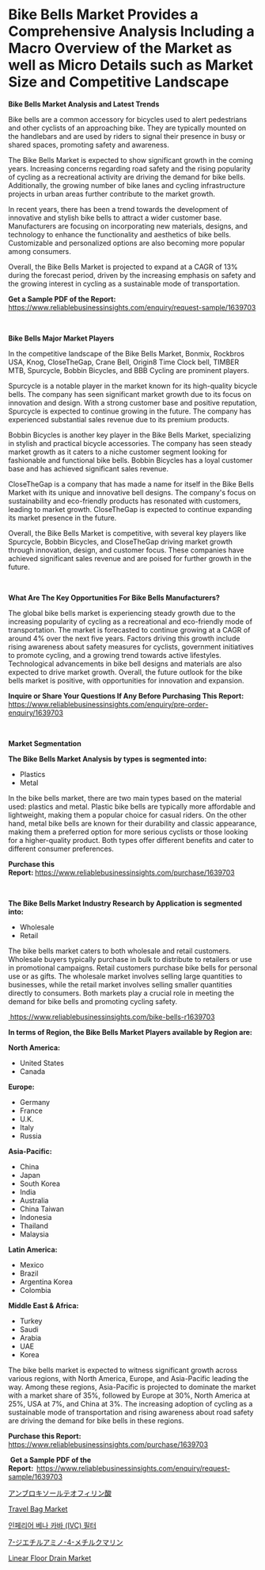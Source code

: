 <p><h1>Bike Bells Market Provides a Comprehensive Analysis Including a Macro Overview of the Market as well as Micro Details such as Market Size and Competitive Landscape</h1></p><p><strong>Bike Bells Market Analysis and Latest Trends</strong></p>
<p><p>Bike bells are a common accessory for bicycles used to alert pedestrians and other cyclists of an approaching bike. They are typically mounted on the handlebars and are used by riders to signal their presence in busy or shared spaces, promoting safety and awareness.</p><p>The Bike Bells Market is expected to show significant growth in the coming years. Increasing concerns regarding road safety and the rising popularity of cycling as a recreational activity are driving the demand for bike bells. Additionally, the growing number of bike lanes and cycling infrastructure projects in urban areas further contribute to the market growth.</p><p>In recent years, there has been a trend towards the development of innovative and stylish bike bells to attract a wider customer base. Manufacturers are focusing on incorporating new materials, designs, and technology to enhance the functionality and aesthetics of bike bells. Customizable and personalized options are also becoming more popular among consumers.</p><p>Overall, the Bike Bells Market is projected to expand at a CAGR of 13% during the forecast period, driven by the increasing emphasis on safety and the growing interest in cycling as a sustainable mode of transportation.</p></p>
<p><strong>Get a Sample PDF of the Report:&nbsp;</strong> <a href="https://www.reliablebusinessinsights.com/enquiry/request-sample/1639703">https://www.reliablebusinessinsights.com/enquiry/request-sample/1639703</a></p>
<p>&nbsp;</p>
<p><strong>Bike Bells Major Market Players</strong></p>
<p><p>In the competitive landscape of the Bike Bells Market, Bonmix, Rockbros USA, Knog, CloseTheGap, Crane Bell, Origin8 Time Clock bell, TIMBER MTB, Spurcycle, Bobbin Bicycles, and BBB Cycling are prominent players. </p><p>Spurcycle is a notable player in the market known for its high-quality bicycle bells. The company has seen significant market growth due to its focus on innovation and design. With a strong customer base and positive reputation, Spurcycle is expected to continue growing in the future. The company has experienced substantial sales revenue due to its premium products.</p><p>Bobbin Bicycles is another key player in the Bike Bells Market, specializing in stylish and practical bicycle accessories. The company has seen steady market growth as it caters to a niche customer segment looking for fashionable and functional bike bells. Bobbin Bicycles has a loyal customer base and has achieved significant sales revenue.</p><p>CloseTheGap is a company that has made a name for itself in the Bike Bells Market with its unique and innovative bell designs. The company's focus on sustainability and eco-friendly products has resonated with customers, leading to market growth. CloseTheGap is expected to continue expanding its market presence in the future.</p><p>Overall, the Bike Bells Market is competitive, with several key players like Spurcycle, Bobbin Bicycles, and CloseTheGap driving market growth through innovation, design, and customer focus. These companies have achieved significant sales revenue and are poised for further growth in the future.</p></p>
<p>&nbsp;</p>
<p><strong>What Are The Key Opportunities For Bike Bells Manufacturers?</strong></p>
<p><p>The global bike bells market is experiencing steady growth due to the increasing popularity of cycling as a recreational and eco-friendly mode of transportation. The market is forecasted to continue growing at a CAGR of around 4% over the next five years. Factors driving this growth include rising awareness about safety measures for cyclists, government initiatives to promote cycling, and a growing trend towards active lifestyles. Technological advancements in bike bell designs and materials are also expected to drive market growth. Overall, the future outlook for the bike bells market is positive, with opportunities for innovation and expansion.</p></p>
<p><strong>Inquire or Share Your Questions If Any Before Purchasing This Report:</strong> <a href="https://www.reliablebusinessinsights.com/enquiry/pre-order-enquiry/1639703">https://www.reliablebusinessinsights.com/enquiry/pre-order-enquiry/1639703</a></p>
<p>&nbsp;</p>
<p><strong>Market Segmentation</strong></p>
<p><strong>The Bike Bells Market Analysis by types is segmented into:</strong></p>
<p><ul><li>Plastics</li><li>Metal</li></ul></p>
<p><p>In the bike bells market, there are two main types based on the material used: plastics and metal. Plastic bike bells are typically more affordable and lightweight, making them a popular choice for casual riders. On the other hand, metal bike bells are known for their durability and classic appearance, making them a preferred option for more serious cyclists or those looking for a higher-quality product. Both types offer different benefits and cater to different consumer preferences.</p></p>
<p><strong>Purchase this Report:&nbsp;</strong><a href="https://www.reliablebusinessinsights.com/purchase/1639703">https://www.reliablebusinessinsights.com/purchase/1639703</a></p>
<p>&nbsp;</p>
<p><strong>The Bike Bells Market Industry Research by Application is segmented into:</strong></p>
<p><ul><li>Wholesale</li><li>Retail</li></ul></p>
<p><p>The bike bells market caters to both wholesale and retail customers. Wholesale buyers typically purchase in bulk to distribute to retailers or use in promotional campaigns. Retail customers purchase bike bells for personal use or as gifts. The wholesale market involves selling large quantities to businesses, while the retail market involves selling smaller quantities directly to consumers. Both markets play a crucial role in meeting the demand for bike bells and promoting cycling safety.</p></p>
<p><a href="https://www.reliablebusinessinsights.com/bike-bells-r1639703">&nbsp;https://www.reliablebusinessinsights.com/bike-bells-r1639703</a></p>
<p><strong>In terms of Region, the Bike Bells Market Players available by Region are:</strong></p>
<p>
    <p> <strong> North America: </strong>
        <ul>
            <li>United States</li>
            <li>Canada</li>
        </ul>
        </p> 
    <p> <strong> Europe: </strong>
        <ul>
            <li>Germany</li>
            <li>France</li>
            <li>U.K.</li>
            <li>Italy</li>
            <li>Russia</li>
        </ul>
        </p> 
    <p> <strong> Asia-Pacific: </strong>
        <ul>
            <li>China</li>
            <li>Japan</li>
            <li>South Korea</li>
            <li>India</li>
            <li>Australia</li>
            <li>China Taiwan</li>
            <li>Indonesia</li>
            <li>Thailand</li>
            <li>Malaysia</li>
        </ul>
        </p> 
    <p> <strong> Latin America: </strong>
        <ul>
            <li>Mexico</li>
            <li>Brazil</li>
            <li>Argentina Korea</li>
            <li>Colombia</li>
        </ul>
        </p> 
    <p> <strong> Middle East & Africa: </strong>
        <ul>
            <li>Turkey</li>
            <li>Saudi</li>
            <li>Arabia</li>
            <li>UAE</li>
            <li>Korea</li>
        </ul>
    </p>
    </p>
<p><p>The bike bells market is expected to witness significant growth across various regions, with North America, Europe, and Asia-Pacific leading the way. Among these regions, Asia-Pacific is projected to dominate the market with a market share of 35%, followed by Europe at 30%, North America at 25%, USA at 7%, and China at 3%. The increasing adoption of cycling as a sustainable mode of transportation and rising awareness about road safety are driving the demand for bike bells in these regions.</p></p>
<p><strong>Purchase this Report: </strong><a href="https://www.reliablebusinessinsights.com/purchase/1639703">https://www.reliablebusinessinsights.com/purchase/1639703</a></p>
<p>&nbsp;<strong>Get a Sample PDF of the Report:&nbsp;&nbsp;</strong><a href="https://www.reliablebusinessinsights.com/enquiry/request-sample/1639703">https://www.reliablebusinessinsights.com/enquiry/request-sample/1639703</a></p>
<p><strong></strong></p>
<p><p><a href="https://github.com/BoydYundt1/Market-Research-Report-List-1/blob/main/9188580143614.md">アンブロキソールテオフィリン酸</a></p><p><a href="https://github.com/gdfhhhj/Market-Research-Report-List-5/blob/main/travel-bag-market.md">Travel Bag Market</a></p><p><a href="https://github.com/airdroplover110/Market-Research-Report-List-1/blob/main/2808840151342.md">인페리어 베나 카바 (IVC) 필터</a></p><p><a href="https://github.com/dathomson6534/Market-Research-Report-List-1/blob/main/4164038143613.md">7-ジエチルアミノ-4-メチルクマリン</a></p><p><a href="https://github.com/julyju69/Market-Research-Report-List-4/blob/main/linear-floor-drain-market.md">Linear Floor Drain Market</a></p></p>